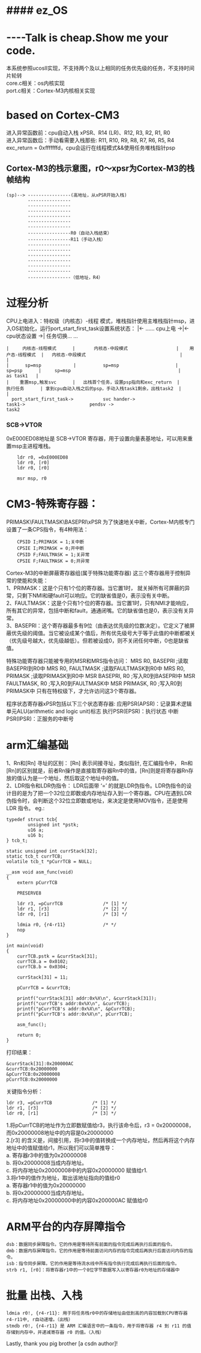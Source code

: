 # ##################################
# ####       ez_OS    ##############
# ##################################
# ----Talk is cheap.Show me your code.
本系统参照ucosII实现，不支持两个及以上相同的任务优先级的任务，不支持时间片轮转  
core.c相关：os内核实现  
port.c相关：Cortex-M3内核相关实现

#  based on Cortex-CM3
进入异常函数前：cpu自动入栈 xPSR、R14 (LR)、R12, R3, R2, R1, R0  
进入异常函数后：手动看需要入栈那些: R11, R10, R9, R8, R7, R6, R5, R4  
exc_return = 0xfffffffd，cpu会运行在线程模式&&使用任务堆栈指针psp


## Cortex-M3的栈示意图，r0～xpsr为Cortex-M3的栈帧结构
```
(sp)--> ----------------(高地址，从xPSR开始入栈)
        ----------------  
        ----------------
        ----------------
        ---------------- 
        ----------------
        ----------------
        ----------------R0（自动入栈结束）
        ----------------R11（手动入栈）
        ----------------
        ----------------
        ----------------
        ----------------
        ----------------
        ----------------
        ----------------（低地址，R4）
```
# 过程分析
CPU上电进入：特权级（内核态）-线程 模式，堆栈指针使用主堆栈指针msp，进入OS初始化，运行port_start_first_task设置系统状态：
|<-  ...... cpu上电        ->|<-      cpu状态设置       ->|  任务切换... ...

    |     内核态-线程模式      |       内核态-中段模式                  |    用户态-线程模式  |   内核态-中段模式                                   |               |
    |      sp=msp            |          sp=msp                     |       sp=psp      |     sp=msp                                        |    as task1   |
    |    重置msp,触发svc      |   出栈首个任务，设置psp指向和exc_return  |      执行任务      | 拿到cpu自动入栈之后的psp，手动入栈task1剩余，出栈task2  |               |
      port_start_first_task->           svc hander->                      task1->                        pendsv ->                                task2     


### SCB->VTOR
0xE000ED08地址是 SCB->VTOR 寄存器，用于设置向量表基地址，可以用来重置msp主进程堆栈。
```
    ldr r0, =0xE000ED08
    ldr r0, [r0]
    ldr r0, [r0]

    msr msp, r0
```

# CM3-特殊寄存器：
PRIMASK\FAULTMASK\BASEPRI\xPSR
为了快速地关中断，Cortex-M内核专门设置了一条CPS指令，有4种用法：
```
    CPSID I;PRIMASK = 1;关中断
    CPSIE I;PRIMASK = 0;开中断
    CPSID F;FAULTMASK = 1;关异常
    CPSIE F;FAULTMASK = 0;开异常
```  
Cortex-M3的中断屏蔽寄存器组(属于特殊功能寄存器)
这三个寄存器用于控制异常的使能和失能：  
    1、PRIMASK：这是个只有1个位的寄存器。当它置1时， 就关掉所有可屏蔽的异常，只剩下NMI和硬fault可以响应。它的缺省值是0，表示没有关中断。  
    2、FAULTMASK：这是个只有1个位的寄存器。当它置1时，只有NMI才能响应，所有其它的异常，包括中断和fault，通通闭嘴。它的缺省值也是0，表示没有关异常。  
    3、BASEPRI：这个寄存器最多有9位（由表达优先级的位数决定）。它定义了被屏蔽优先级的阈值。当它被设成某个值后，所有优先级号大于等于此值的中断都被关（优先级号越大，优先级越低）。但若被设成0，则不关闭任何中断，0也是缺省值。


特殊功能寄存器只能被专用的MSR和MRS指令访问：
    MRS R0, BASEPRI   ;读取BASEPRI到R0中
    MRS R0, FAULTMASK ;读取FAULTMASK到R0中
    MRS R0, PRIMASK   ;读取PRIMASK到R0中
    MSR BASEPRI, R0   ;写入R0到BASEPRI中
    MSR FAULTMASK, R0 ;写入R0到FAULTMASK中
    MSR PRIMASK, R0   ;写入R0到PRIMASK中
只有在特权级下，才允许访问这3个寄存器。

程序状态寄存器xPSR包括以下三个状态寄存器:
    应用PSR(APSR)：记录算术逻辑单元ALU(arithmetic and logic unit)标志
    执行PSR(EPSR)：执行状态
    中断PSR(IPSR)：正服务的中断号

# arm汇编基础
1、Rn和[Rn] 寻址的区别：
[Rn] 表示间接寻址，类似指针, 在汇编指令中， Rn和[Rn]的区别就是，前者Rn操作是直接取寄存器Rn中的值，[Rn]则是将寄存器Rn存放的值认为是一个地址，然后取这个地址中的值。  
2、LDR指令和LDR伪指令：
LDR后面带 ‘=’ 的就是LDR伪指令。LDR伪指令的设计目的是为了把一个32位立即数或内存地址存入到一个寄存器。CPU在遇到LDR伪指令时，会判断这个32位立即数或地址，来决定是使用MOV指令，还是使用LDR 指令。
eg.:
```
typedef struct tcb{
		unsigned int *pstk;
		u16 a;
		u16 b;
} tcb_t;

static unsigned int currStack[32];
static tcb_t currTCB;
volatile tcb_t *pCurrTCB = NULL;

__asm void asm_func(void)
{
	extern pCurrTCB
		
	PRESERVE8 
	
	ldr	r3, =pCurrTCB  				/* [1] */
	ldr r1, [r3]					/* [2] */
	ldr r0, [r1]					/* [3] */
	
	ldmia r0, {r4-r11}				/* */
	nop 
}

int main(void)
{	 
	currTCB.pstk = &currStack[31];
	currTCB.a = 0x0102;
	currTCB.b = 0x0304;
	
	currStack[31] = 11;
	
	pCurrTCB = &currTCB;
	
	printf("currStack[31] addr:0x%X\n", &currStack[31]);
	printf("currTCB's addr:0x%X\n", &currTCB);
	printf("pCurrTCB's addr:0x%X\n", &pCurrTCB);
	printf("pCurrTCB's addr:0x%X\n", pCurrTCB);
	
	asm_func();
		 
	return 0;
}	 
```
打印结果：
```
&currStack[31]:0x200000AC
&currTCB:0x20000000
&pCurrTCB:0x20000008
pCurrTCB:0x20000000
```
关键指令分析：
```
ldr	r3, =pCurrTCB  				/* [1] */
ldr r1, [r3]					/* [2] */
ldr r0, [r1]					/* [3] */
```
1.将pCurrTCB的地址作为立即数赋值给r3，执行该命令后，r3 = 0x20000008， 而0x20000008地址中的内容是0x20000000  
2.[r3] 的含义是，间接引用，将r3中的值转换成一个内存地址，然后再将这个内存地址中的值赋值给r1，所以我们可以简单推导：  
  a. 寄存器r3中的值为0x20000008  
  b. 将0x20000008当成内存地址。  
  c. 将内存地址0x20000008中的内容0x20000000 赋值给r1.  
3.将r1中的值作为地址，取出该地址指向的值给r0  
  a. 寄存器r1中的值为0x20000000  
  b. 将0x20000000当成内存地址。  
  c. 将内存地址0x20000000中的内容0x200000AC 赋值给r0  


# ARM平台的内存屏障指令
```
dsb：数据同步屏障指令。它的作用是等待所有前面的指令完成后再执行后面的指令。  
dmb：数据内存屏障指令。它的作用是等待前面访问内存的指令完成后再执行后面访问内存的指令。  
isb：指令同步屏障。它的作用是等待流水线中所有指令执行完成后再执行后面的指令。  
strb r1, [r0]：将寄存器r1中的一个8位字节数据写入以寄存器r0为地址的存储器中  
```
# 批量 出栈、入栈 
```
ldmia r0!, {r4-r11}: 用于将任务栈r0中的存储地址由低到高的内容加载到CPU寄存器r4-r11中, r自动递增。（出栈）  
stmdb r0!, {r4-r11} 是 ARM 汇编语言中的一条指令，用于将寄存器 r4 到 r11 的值存储到内存中，并递减寄存器 r0 的值。（入栈）  
```

Lastly, thank you pig brother [a csdn author]!